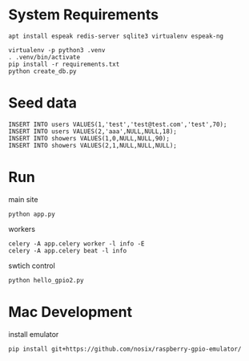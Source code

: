 

# System Requirements

`apt install espeak redis-server sqlite3 virtualenv espeak-ng`

```
virtualenv -p python3 .venv
. .venv/bin/activate
pip install -r requirements.txt
python create_db.py
```

# Seed data

```
INSERT INTO users VALUES(1,'test','test@test.com','test',70);
INSERT INTO users VALUES(2,'aaa',NULL,NULL,18);
INSERT INTO showers VALUES(1,0,NULL,NULL,90);
INSERT INTO showers VALUES(2,1,NULL,NULL,NULL);
```

# Run

main site

`python app.py`

workers

```
celery -A app.celery worker -l info -E
celery -A app.celery beat -l info
```

swtich control

```
python hello_gpio2.py
```

# Mac Development

install emulator

`pip install git+https://github.com/nosix/raspberry-gpio-emulator/`

